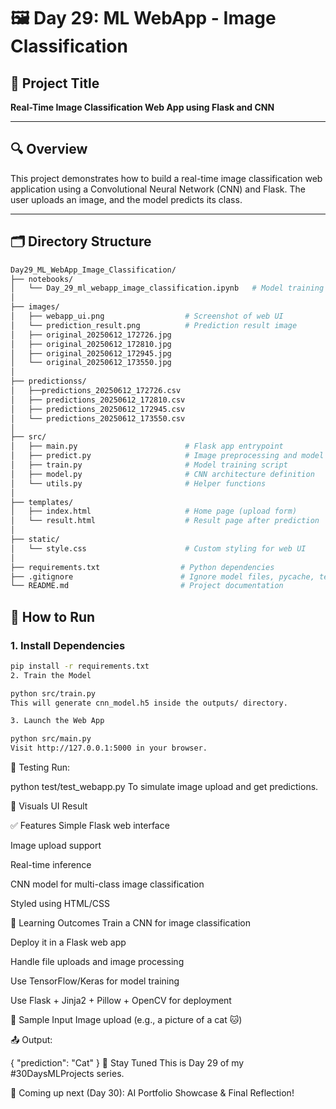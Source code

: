 # 🖼️ Day 29: ML WebApp - Image Classification

## 🧠 Project Title
**Real-Time Image Classification Web App using Flask and CNN**

---

## 🔍 Overview

This project demonstrates how to build a real-time image classification web application using a Convolutional Neural Network (CNN) and Flask. The user uploads an image, and the model predicts its class.

---

## 🗂️ Directory Structure
```bash
Day29_ML_WebApp_Image_Classification/
├── notebooks/
│   └── Day_29_ml_webapp_image_classification.ipynb   # Model training and web integration notebook
│
├── images/
│   ├── webapp_ui.png                  # Screenshot of web UI
│   └── prediction_result.png          # Prediction result image
│   ├── original_20250612_172726.jpg
│   ├── original_20250612_172810.jpg
│   ├── original_20250612_172945.jpg
│   └── original_20250612_173550.jpg
│
├── predictionss/
│   ├──predictions_20250612_172726.csv                     
│   ├── predictions_20250612_172810.csv                     
│   ├── predictions_20250612_172945.csv                                         
│   └── predictions_20250612_173550.csv                       
│
├── src/
│   ├── main.py                        # Flask app entrypoint
│   ├── predict.py                     # Image preprocessing and model inference
│   ├── train.py                       # Model training script
│   ├── model.py                       # CNN architecture definition
│   └── utils.py                       # Helper functions
│
├── templates/
│   ├── index.html                     # Home page (upload form)
│   └── result.html                    # Result page after prediction
│
├── static/
│   └── style.css                      # Custom styling for web UI
│
├── requirements.txt                  # Python dependencies
├── .gitignore                        # Ignore model files, pycache, temp files
└── README.md                         # Project documentation
```
## 🚀 How to Run

### 1. Install Dependencies

```bash
pip install -r requirements.txt
2. Train the Model

python src/train.py
This will generate cnn_model.h5 inside the outputs/ directory.

3. Launch the Web App

python src/main.py
Visit http://127.0.0.1:5000 in your browser.
```
🧪 Testing
Run:

python test/test_webapp.py
To simulate image upload and get predictions.

📸 Visuals
UI	Result

✅ Features
Simple Flask web interface

Image upload support

Real-time inference

CNN model for multi-class image classification

Styled using HTML/CSS

🧠 Learning Outcomes
Train a CNN for image classification

Deploy it in a Flask web app

Handle file uploads and image processing

Use TensorFlow/Keras for model training

Use Flask + Jinja2 + Pillow + OpenCV for deployment

📌 Sample Input
Image upload (e.g., a picture of a cat 🐱)

📤 Output:

{
  "prediction": "Cat"
}
🧵 Stay Tuned
This is Day 29 of my #30DaysMLProjects series.

📅 Coming up next (Day 30):
AI Portfolio Showcase & Final Reflection!
